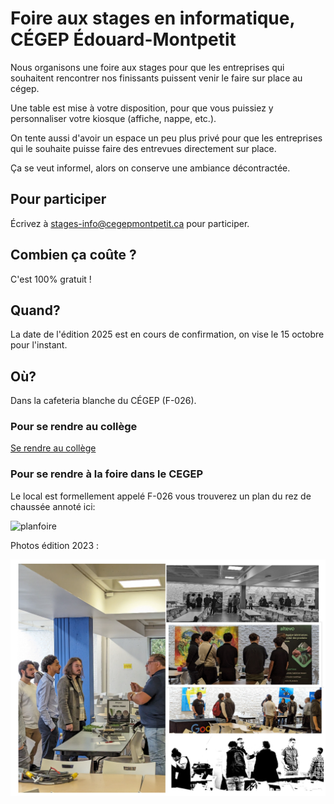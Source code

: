 # Foire aux stages en informatique, CÉGEP Édouard-Montpetit

Nous organisons une foire aux stages pour que les entreprises qui souhaitent rencontrer nos finissants puissent venir le faire sur place au cégep.

Une table est mise à votre disposition, pour que vous puissiez y personnaliser votre kiosque (affiche, nappe, etc.).

On tente aussi d'avoir un espace un peu plus privé pour que les entreprises qui le souhaite puisse faire des entrevues directement sur place.

Ça se veut informel, alors on conserve une ambiance décontractée.

## Pour participer

Écrivez à [stages-info@cegepmontpetit.ca](stages-info@cegepmontpetit.ca) pour participer.

## Combien ça coûte ?

C'est 100% gratuit !

## Quand?

La date de l'édition 2025 est en cours de confirmation, on vise le 15 octobre pour l'instant.

## Où?

Dans la cafeteria blanche du CÉGEP (F-026). 

### Pour se rendre au collège

[Se rendre au collège](https://www.cegepmontpetit.ca/cegep/a-propos-du-cegep/se-rendre)

### Pour se rendre à la foire dans le CEGEP

Le local est formellement appelé F-026 vous trouverez un plan du rez de chaussée annoté ici:

![planfoire](https://github.com/departement-info-cem/stages/assets/372085/91d44de2-fda6-4d01-a54c-6f0209c6e75f)

Photos édition 2023 :

![ pic](https://raw.githubusercontent.com/departement-info-cem/stages/main/assets/foire-2023.png)
